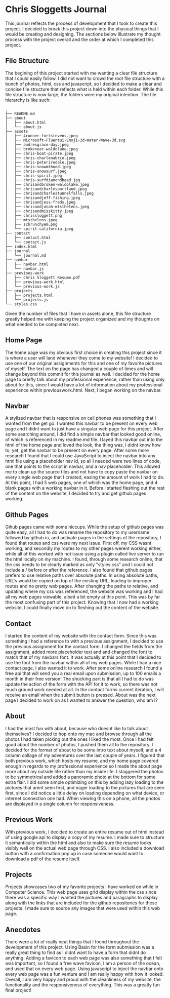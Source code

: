 # Chris Sloggetts Journal

This journal reflects the process of development that I took to create this project. I decided
to break this project down into the physical things that I would be creating and designing. The 
sections below illustrate my thought process with the project overall and the order at which I completed
this project. 

## File Structure
The begining of this project started with me wanting a clear file structure that I could easily follow. 
I did not want to crowd the root file structure with a bunch of photos, html, css and javascript, so I 
decided to make a clear and concise file structure that reflects what is held within each folder. While this
file structure is now large, the folders were my original intention. The file hierarchy is like such:
```plaintext
.
├── README.md
├── about
│   ├── about.html
│   └── about.js
├── assets
│   ├── 4runner-fortstevens.jpeg
│   ├── Microsoft-Fluentui-Emoji-3d-Water-Wave-3d.svg
│   ├── andresgrace-day.jpeg
│   ├── brokenoar-waldolake.jpeg
│   ├── chris-boat-pirate.jpeg
│   ├── chris-charlenabrie.jpeg
│   ├── chris-peteriredale.jpeg
│   ├── chris-snowmthood.jpeg
│   ├── chris-snowsurf.jpeg
│   ├── chris-spirit.jpeg
│   ├── chris-surfdiamondhead.jpg
│   ├── chrisandbroken-waldolake.jpeg
│   ├── chrisandcharlesportland.jpeg
│   ├── chrisandcharlestunnelfalls.jpeg
│   ├── chrisandjeff-fishing.jpeg
│   ├── chrisandjess-freds.jpeg
│   ├── chrisandjonah-mtsthelens.jpeg
│   ├── chrisandmisskitty.jpeg
│   ├── chrissloggett.png
│   ├── mtsthelens.jpeg
│   ├── schrunchyem.png
│   └── spirit-california.jpeg
├── contact
│   ├── contact.html
│   └── contact.js
├── index.html
├── journal
│   └── journal.md
├── navbar
│   ├── navbar.html
│   └── navbar.js
├── previous-work
│   ├── Chris Sloggett Resume.pdf
│   ├── previous-work.html
│   └── previous-work.js
├── projects
│   ├── projects.html
│   └── projects.js
└── styles.css
```    
Given the number of files that I have in assets alone, this file structure greatly helped me with keeping
the project organized and my thoughts on what needed to be completed next.

## Home Page
The home page was my obvious first choice in creating this project since it is where a user will land 
whenever they come to my website! I decided to use one of our original assignments for this and one 
of my favorite pictures of myself. The text on the page has changed a couple of times and will change
beyond this commit for this journal as well. I decided for the home page to briefly talk about my 
professional experience, rather than using only about for this, since I would have a lot of information
about my professional experience within previouswork.html. Next, I began working on the navbar.


## Navbar
A stylized navbar that is responsive on cell phones was something that I wanted from the get go. I wanted
this navbar to be present on every web page and I didnt want to just have a singular web page for this project. 
After some searching around, I did find a simple navbar that looked good online, of which is referenced in my 
readme.md file. I layed this navbar out into the html of the home page and loved the look, the thing was, I 
didnt know how to, yet, get the navbar to be present on every page. After some more research I found that 
I could use JavaScript to inject the navbar into any html file using a placeholder nav id, so all I needed
were two lines of code, one that points to the script in navbar, and a nav placeholder. This allowed me to 
clean up the source files and not have to copy paste the navbar on every single web page that I created, easing
the amount of work I had to do. At this point, I had 5 web pages, one of which was the home page, and 4 blank pages
with a working navbar in it. Before I started fleshing out the rest of the content on the website, I decided to 
try and get github pages working. 


## Github Pages
Gihub pages came with some hiccups. While the setup of github pages was quite easy, all I had to do was rename the
repository to my username followed by github.io, and activate pages in the settings of the repository, I found that
routes and css were my next issue. First off, my CSS wasnt working, and secondly my routes to my other pages werent
working either, while all of this worked with not issue using a plugin called live server to run the html locally on 
my machine. I found, through some research online, that the css needs to be clearly marked as only "styles.css" and
I could not include a / before or after the reference. I also found that github pages prefers to use relative paths
over absolute paths. In using absolute paths, URL's would be copied on top of the existing URL, leading to improper
routes and no pretty web pages. After changing the paths to relative, and updating where my css was referenced, the 
website was working and I had all my web pages viewable, albeit a bit empty at this point. This was by far the most
confusing part of this project. Knowing that I now had a working website, I could finally move on to fleshing out 
the content of the website. 


## Contact
I started the content of my website with the contact form. Since this was something I had a reference to with a previous
assignment, I decided to use the previous assignment for the contact form. I changed the fields from the assignment,
added more placeholder text and and changed the font to match that of my navbars font. It was actually at this point
that I decided to use the font from the navbar within all of my web pages. While I had a nice contact page, I also
wanted it to work. After some online research I found a free api that will send you a real email upon submission, 
up to 100 emails a month in their free version! The shocking part is that all I had to do was update the action of 
the form with the API for it to work, so there was not much ground work needed at all. In the contact forms current
iteration, I will receive an email when the submit button is pressed. About was the next page I decided to work on
as I wanted to answer the question, who am I?


## About
I had the most fun with about, because who doesnt like to talk about themselves? I decided to hop onto my mac
and browse through all the photos I had taken picking out the ones I liked the most. Once I had felt good about
the number of photos, I pushed them all to the repository. I decided for the format of about to be some intro
text about myself, and a 4 column collage of my adventures over the last couple of years. I figured that both previous work, which hosts my resume, and my home page covered enough in regards to my professional experience so I made the about 
page more about my outside life rather than my inside life. I staggered the photos
to be symmetrical and added a panoramic photo at the bottom for some extra flair. I did some simple optimizing
on this by adding lazy loading to the pictures that arent seen first, and eager loading to the pictures that are seen
first, since I did notice a little delay on loading depending on what device, or internet connection one had. When 
viewing this on a phone, all the photos are displayed in a single column for responsiveness. 


## Previous Work
With previous work, I decided to create an entire resume out of html instead of using google api to display a 
copy of my resume. I made sure to structure it semantically within the html and also to make sure the resume
looks visibly well on the actual web page through CSS. I also included a download button with a confirmation
pop up in case someone would want to download a pdf of the resume itself. 

## Projects
Projects showcases two of my favorite projects I have worked on while in Computer Science. This web page
uses grid display within the css since there was a specific way I wanted the pictures and paragraphs to display
along with the links that are included for the github repositories for these projects. I made sure to source any images 
that were used within this web page.

## Anecdotes
There were a lot of really neat things that I found throughout the development of this project. Using Basin for 
the form submission was a really great thing to find as I didnt want to have a form that didnt do anything. 
Adding a favicon to each web page was also something that I felt was important, so I found a free wave favicon,
I am a person of the ocean, and used that on every web page. Using javascript to inject the navbar onto every 
web page was a fun venture and I am really happy with how it looked. Overall, I am very happy and proud with 
the cleanliness of my website, the functionality and the responsiveness of everything. This was a greatly fun
final project!

